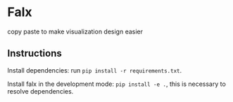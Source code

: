 # Falx

copy paste to make visualization design easier

## Instructions

Install dependencies: run `pip install -r requirements.txt`.

Install falx in the development mode: `pip install -e .`, this is necessary to resolve dependencies.

